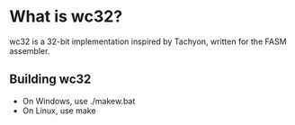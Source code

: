 # What is wc32?
wc32 is a 32-bit implementation inspired by Tachyon, written for the FASM assembler.

## Building wc32
- On Windows, use ./makew.bat
- On Linux, use make
